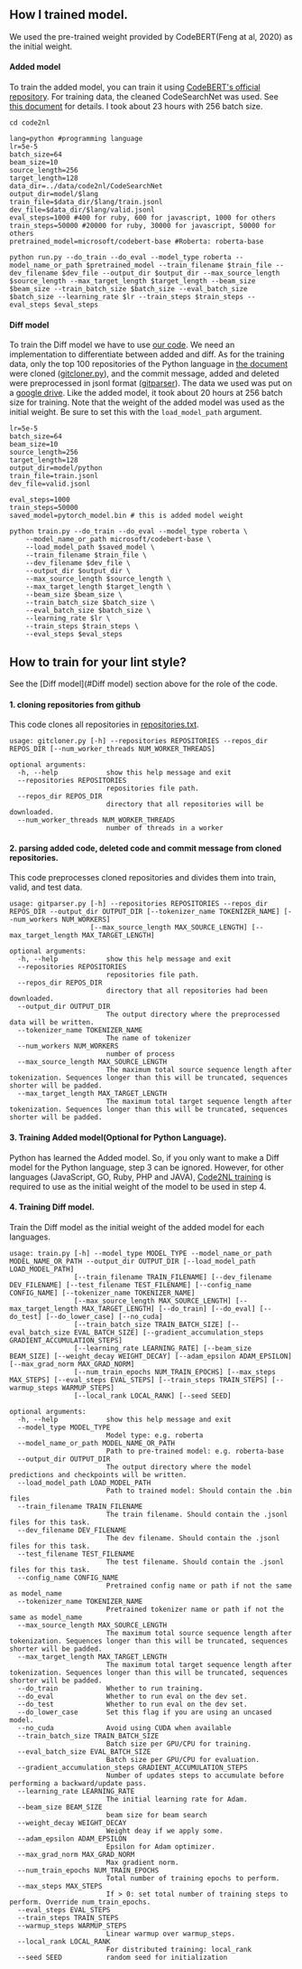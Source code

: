 ## How I trained model.
We used the pre-trained weight provided by CodeBERT(Feng at al, 2020) as the initial weight.

#### Added model
To train the added model, you can train it using [CodeBERT's official repository](https://github.com/microsoft/CodeBERT). For training data, the cleaned CodeSearchNet was used. See [this document](https://github.com/microsoft/CodeBERT#fine-tune-1) for details. I took about 23 hours with 256 batch size.

```shell script
cd code2nl

lang=python #programming language
lr=5e-5
batch_size=64
beam_size=10
source_length=256
target_length=128
data_dir=../data/code2nl/CodeSearchNet
output_dir=model/$lang
train_file=$data_dir/$lang/train.jsonl
dev_file=$data_dir/$lang/valid.jsonl
eval_steps=1000 #400 for ruby, 600 for javascript, 1000 for others
train_steps=50000 #20000 for ruby, 30000 for javascript, 50000 for others
pretrained_model=microsoft/codebert-base #Roberta: roberta-base

python run.py --do_train --do_eval --model_type roberta --model_name_or_path $pretrained_model --train_filename $train_file --dev_filename $dev_file --output_dir $output_dir --max_source_length $source_length --max_target_length $target_length --beam_size $beam_size --train_batch_size $batch_size --eval_batch_size $batch_size --learning_rate $lr --train_steps $train_steps --eval_steps $eval_steps 
```

#### Diff model
To train the Diff model we have to use [our code](https://github.com/graykode/commit-autosuggestions/blob/master/train.py). We need an implementation to differentiate between added and diff.
As for the training data, only the top 100 repositories of the Python language in [the document](https://github.com/kaxap/arl/blob/master/README-Python.md) were cloned ([gitcloner.py](https://github.com/graykode/commit-autosuggestions/blob/master/gitparser.py)), and the commit message, added and deleted were preprocessed in jsonl format ([gitparser](https://github.com/graykode/commit-autosuggestions/blob/master/gitparser.py)). The data we used was put on a [google drive](https://drive.google.com/drive/folders/1_8lQmzTH95Nc-4MKd1RP3x4BVc8tBA6W?usp=sharing).
Like the added model, it took about 20 hours at 256 batch size for training.
Note that the weight of the added model was used as the initial weight. Be sure to set this with the `load_model_path` argument.

```shell script
lr=5e-5
batch_size=64
beam_size=10
source_length=256
target_length=128
output_dir=model/python
train_file=train.jsonl
dev_file=valid.jsonl

eval_steps=1000
train_steps=50000
saved_model=pytorch_model.bin # this is added model weight

python train.py --do_train --do_eval --model_type roberta \
	--model_name_or_path microsoft/codebert-base \
	--load_model_path $saved_model \
	--train_filename $train_file \
	--dev_filename $dev_file \
	--output_dir $output_dir \
	--max_source_length $source_length \
	--max_target_length $target_length \
	--beam_size $beam_size \
	--train_batch_size $batch_size \
	--eval_batch_size $batch_size \
	--learning_rate $lr \
	--train_steps $train_steps \
	--eval_steps $eval_steps
```

## How to train for your lint style?
See the [Diff model](#Diff model) section above for the role of the code.

#### 1. cloning repositories from github
This code clones all repositories in [repositories.txt](https://github.com/graykode/commit-autosuggestions/blob/master/repositories.txt).
```shell script
usage: gitcloner.py [-h] --repositories REPOSITORIES --repos_dir REPOS_DIR [--num_worker_threads NUM_WORKER_THREADS]

optional arguments:
  -h, --help            show this help message and exit
  --repositories REPOSITORIES
                        repositories file path.
  --repos_dir REPOS_DIR
                        directory that all repositories will be downloaded.
  --num_worker_threads NUM_WORKER_THREADS
                        number of threads in a worker

```

#### 2. parsing added code, deleted code and commit message from cloned repositories.
This code preprocesses cloned repositories and divides them into train, valid, and test data.

```shell script
usage: gitparser.py [-h] --repositories REPOSITORIES --repos_dir REPOS_DIR --output_dir OUTPUT_DIR [--tokenizer_name TOKENIZER_NAME] [--num_workers NUM_WORKERS]
                    [--max_source_length MAX_SOURCE_LENGTH] [--max_target_length MAX_TARGET_LENGTH]

optional arguments:
  -h, --help            show this help message and exit
  --repositories REPOSITORIES
                        repositories file path.
  --repos_dir REPOS_DIR
                        directory that all repositories had been downloaded.
  --output_dir OUTPUT_DIR
                        The output directory where the preprocessed data will be written.
  --tokenizer_name TOKENIZER_NAME
                        The name of tokenizer
  --num_workers NUM_WORKERS
                        number of process
  --max_source_length MAX_SOURCE_LENGTH
                        The maximum total source sequence length after tokenization. Sequences longer than this will be truncated, sequences shorter will be padded.
  --max_target_length MAX_TARGET_LENGTH
                        The maximum total target sequence length after tokenization. Sequences longer than this will be truncated, sequences shorter will be padded.
```

#### 3. Training Added model(Optional for Python Language).
Python has learned the Added model. So, if you only want to make a Diff model for the Python language, step 3 can be ignored. However, for other languages (JavaScript, GO, Ruby, PHP and JAVA), [Code2NL training](https://github.com/microsoft/CodeBERT#fine-tune-1) is required to use as the initial weight of the model to be used in step 4.

#### 4. Training Diff model.
Train the Diff model as the initial weight of the added model for each languages.

```shell script
usage: train.py [-h] --model_type MODEL_TYPE --model_name_or_path MODEL_NAME_OR_PATH --output_dir OUTPUT_DIR [--load_model_path LOAD_MODEL_PATH]
                [--train_filename TRAIN_FILENAME] [--dev_filename DEV_FILENAME] [--test_filename TEST_FILENAME] [--config_name CONFIG_NAME] [--tokenizer_name TOKENIZER_NAME]
                [--max_source_length MAX_SOURCE_LENGTH] [--max_target_length MAX_TARGET_LENGTH] [--do_train] [--do_eval] [--do_test] [--do_lower_case] [--no_cuda]
                [--train_batch_size TRAIN_BATCH_SIZE] [--eval_batch_size EVAL_BATCH_SIZE] [--gradient_accumulation_steps GRADIENT_ACCUMULATION_STEPS]
                [--learning_rate LEARNING_RATE] [--beam_size BEAM_SIZE] [--weight_decay WEIGHT_DECAY] [--adam_epsilon ADAM_EPSILON] [--max_grad_norm MAX_GRAD_NORM]
                [--num_train_epochs NUM_TRAIN_EPOCHS] [--max_steps MAX_STEPS] [--eval_steps EVAL_STEPS] [--train_steps TRAIN_STEPS] [--warmup_steps WARMUP_STEPS]
                [--local_rank LOCAL_RANK] [--seed SEED]

optional arguments:
  -h, --help            show this help message and exit
  --model_type MODEL_TYPE
                        Model type: e.g. roberta
  --model_name_or_path MODEL_NAME_OR_PATH
                        Path to pre-trained model: e.g. roberta-base
  --output_dir OUTPUT_DIR
                        The output directory where the model predictions and checkpoints will be written.
  --load_model_path LOAD_MODEL_PATH
                        Path to trained model: Should contain the .bin files
  --train_filename TRAIN_FILENAME
                        The train filename. Should contain the .jsonl files for this task.
  --dev_filename DEV_FILENAME
                        The dev filename. Should contain the .jsonl files for this task.
  --test_filename TEST_FILENAME
                        The test filename. Should contain the .jsonl files for this task.
  --config_name CONFIG_NAME
                        Pretrained config name or path if not the same as model_name
  --tokenizer_name TOKENIZER_NAME
                        Pretrained tokenizer name or path if not the same as model_name
  --max_source_length MAX_SOURCE_LENGTH
                        The maximum total source sequence length after tokenization. Sequences longer than this will be truncated, sequences shorter will be padded.
  --max_target_length MAX_TARGET_LENGTH
                        The maximum total target sequence length after tokenization. Sequences longer than this will be truncated, sequences shorter will be padded.
  --do_train            Whether to run training.
  --do_eval             Whether to run eval on the dev set.
  --do_test             Whether to run eval on the dev set.
  --do_lower_case       Set this flag if you are using an uncased model.
  --no_cuda             Avoid using CUDA when available
  --train_batch_size TRAIN_BATCH_SIZE
                        Batch size per GPU/CPU for training.
  --eval_batch_size EVAL_BATCH_SIZE
                        Batch size per GPU/CPU for evaluation.
  --gradient_accumulation_steps GRADIENT_ACCUMULATION_STEPS
                        Number of updates steps to accumulate before performing a backward/update pass.
  --learning_rate LEARNING_RATE
                        The initial learning rate for Adam.
  --beam_size BEAM_SIZE
                        beam size for beam search
  --weight_decay WEIGHT_DECAY
                        Weight deay if we apply some.
  --adam_epsilon ADAM_EPSILON
                        Epsilon for Adam optimizer.
  --max_grad_norm MAX_GRAD_NORM
                        Max gradient norm.
  --num_train_epochs NUM_TRAIN_EPOCHS
                        Total number of training epochs to perform.
  --max_steps MAX_STEPS
                        If > 0: set total number of training steps to perform. Override num_train_epochs.
  --eval_steps EVAL_STEPS
  --train_steps TRAIN_STEPS
  --warmup_steps WARMUP_STEPS
                        Linear warmup over warmup_steps.
  --local_rank LOCAL_RANK
                        For distributed training: local_rank
  --seed SEED           random seed for initialization
```